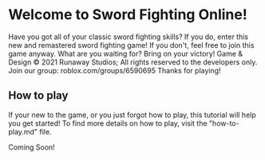 # Welcome to Sword Fighting Online!

Have you got all of your classic sword fighting skills? If you do, enter this new and remastered sword fighting game! If you don't, feel free to join this game anyway. What are you waiting for? Bring on your victory!  Game &amp; Design © 2021 Runaway Studios; All rights reserved to the developers only. Join our group: roblox.com/groups/6590695  Thanks for playing!

## How to play

If your new to the game, or you just forgot how to play, this tutorial will help you get started! To find more details on how to play, visit the "how-to-play.md" file.

Coming Soon!
